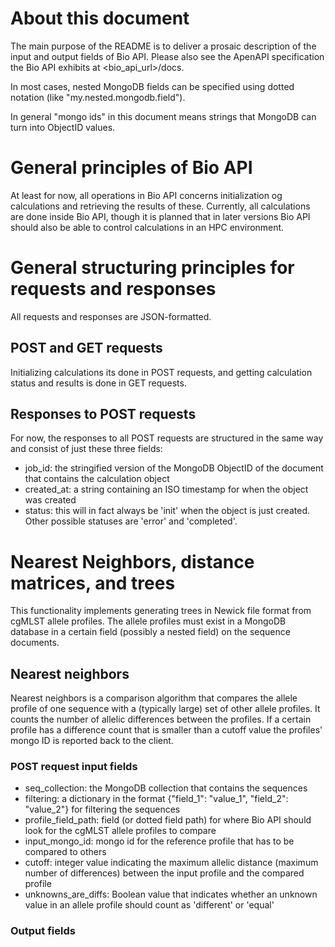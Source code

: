 # About this document

The main purpose of the README is to deliver a prosaic description of the input and output fields of Bio API. Please also see the ApenAPI specification the Bio API exhibits at <bio_api_url>/docs.

In most cases, nested MongoDB fields can be specified using dotted notation (like "my.nested.mongodb.field").

In general "mongo ids" in this document means strings that MongoDB can turn into ObjectID values.

# General principles of Bio API

At least for now, all operations in Bio API concerns initialization og calculations and retrieving the results of these. Currently, all calculations are done inside Bio API, though it is planned that in later versions Bio API should also be able to control calculations in an HPC environment.

# General structuring principles for requests and responses
All requests and responses are JSON-formatted.
## POST and GET requests
Initializing calculations its done in POST requests, and getting calculation status and results is done in GET requests.

## Responses to POST requests
For now, the responses to all POST requests are structured in the same way and consist of just these three fields:

- job_id: the stringified version of the MongoDB ObjectID of the document that contains the calculation object
- created_at: a string containing an ISO timestamp for when the object was created
- status: this will in fact always be 'init' when the object is just created. Other possible statuses are 'error' and 'completed'.

# Nearest Neighbors, distance matrices, and trees

This functionality implements generating trees in Newick file format from cgMLST allele profiles. The allele profiles must exist in a MongoDB database in a certain field (possibly a nested field) on the sequence documents.

## Nearest neighbors

Nearest neighbors is a comparison algorithm that compares the allele profile of one sequence with a (typically large) set of other allele profiles. It counts the number of allelic differences between the profiles. If a certain profile has a difference count that is smaller than a cutoff value the profiles' mongo ID is reported back to the client.

### POST request input fields

- seq_collection: the MongoDB collection that contains the sequences
- filtering: a dictionary in the format {"field_1": "value_1", "field_2": "value_2"} for filtering the sequences
- profile_field_path: field (or dotted field path) for where Bio API should look for the cgMLST allele profiles to compare
- input_mongo_id: mongo id for the reference profile that has to be compared to others
- cutoff: integer value indicating the maximum allelic distance (maximum number of differences) between the input profile and the compared profile
- unknowns_are_diffs: Boolean value that indicates whether an unknown value in an allele profile should count as 'different' or 'equal'

### Output fields

